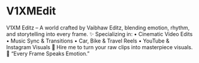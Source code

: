 # V1XMEdit
 V1XM Editz –  A world crafted by Vaibhaw Editz, blending emotion, rhythm, and storytelling into every frame.  ✨ Specializing in: • Cinematic Video Edits • Music Sync &amp; Transitions • Car, Bike &amp; Travel Reels • YouTube &amp; Instagram Visuals  🚀 Hire me to turn your raw clips into masterpiece visuals. 🎥 “Every Frame Speaks Emotion.”
